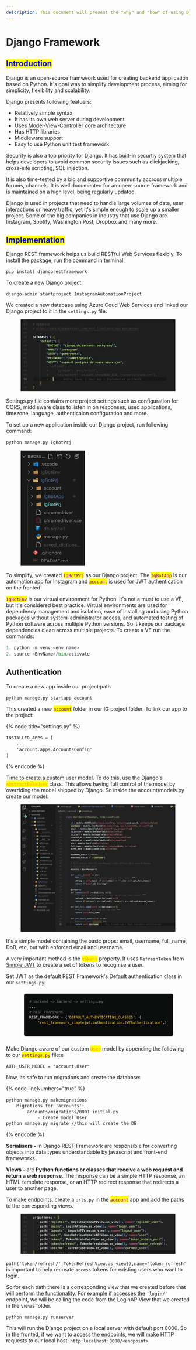 ```yaml
---
description: This document will present the "why" and "how" of using Django framework.
---
```


# Django Framework

## <mark style="color:blue;">Introduction</mark>

Django is an open-source framweork used for creating backend application based on Python. It's goal was to simplify development process, aiming for simplicity, flexibility and scalability.&#x20;

&#x20;Django presents following featuers:

* Relatively simple syntax&#x20;
* It has its own web server during development
* Uses Model-View-Controller core architecture
* Has HTTP libraries
* Middleware support
* Easy to use Python unit test framework

Security is also a top priority for Django. It has built-in securtiy system that helps developers to avoid common security issues such as clickjacking, cross-site scripting, SQL injection.

It is also time-tested by a big and supportive community accross multiple forums, channels. It is well documented for an open-source framework and is maintained on a high level, being regularly updated.&#x20;

Django is used in projects that need to handle large volumes of data, user interactions or heavy traffic, yet it's simple enough to scale up a smaller project. Some of the big companies in industry that use Django are Instagram, Spotify, Washington Post, Dropbox and many more.&#x20;



## <mark style="color:blue;">Implementation</mark>

Django REST framework helps us build RESTful Web Services flexibly. To install the package, run the command in terminal:

```
pip install djangorestframework
```

To create a new Django project:

```
django-admin startproject InstagramAutomationProject
```

We created a new database using Azure Coud Web Services and linked our Django project to it in the `settings.py` file:

<figure><img src=".gitbook/assets/Screenshot 2022-11-03 at 08.33.26.png" alt=""><figcaption></figcaption></figure>

Settings.py file contains more project settings such as configuration for CORS, middleware class to listen in on responses, used applications, timezone, language, authenticaion configuration and more.&#x20;

To set up a new application inside our Django project, run following command:

```python
python manage.py IgBotPrj
```

<figure><img src=".gitbook/assets/Screenshot 2022-11-03 at 08.41.00.png" alt=""><figcaption></figcaption></figure>

To simplify, we created <mark style="color:purple;">`IgBotPrj`</mark> as our Django project. The <mark style="color:purple;">`IgBotApp`</mark> is our automation app for Instagram and <mark style="color:purple;">`account`</mark> is used for JWT authentication on the fronted.

<mark style="color:purple;">`IgBotEnv`</mark> is our virtual environment for Python. It's not a must to use a VE, but it's considered best practice. Virtual environments are  used for dependency management and isolation, ease of installing and using Python packages without system-administrator access, and automated testing of Python software across multiple Python versions. So it keeps our package dependencies clean across multiple projects. To create a VE run the commands:

```python
1. python -m venv <env name>
2. source <EnvName>/bin/activate
```

## Authentication

To create a new app inside our project:path

```
python manage.py startapp account
```



This created a new <mark style="color:purple;">`account`</mark> folder in our IG project folder. To link our app to the project:&#x20;

{% code title="settings.py" %}
```
INSTALLED_APPS = [
    ...
    'account.apps.AccountsConfig'
]
```
{% endcode %}

Time to create a custom user model. To do this, use the Django's <mark style="color:orange;">`AbstractBaseUser`</mark> class. This allows having full control of the model by overriding the model shipped by Django. So inside the account/models.py create our model:

<figure><img src=".gitbook/assets/Screenshot 2022-11-03 at 08.59.47.png" alt=""><figcaption></figcaption></figure>

It's a simple model containing the basic props: email, username, full\_name, DoB, etc, but with enforced email and username.&#x20;

A very important method is the <mark style="color:orange;">`tokens`</mark> property. It uses `RefreshToken` from [Simple JWT](https://django-rest-framework-simplejwt.readthedocs.io/en/latest/) to create a set of tokens to recognise a user.

Set JWT as the default REST Framework's Default authentication class in our `settings.py`:

<figure><img src=".gitbook/assets/Screenshot 2022-11-03 at 09.13.09.png" alt=""><figcaption></figcaption></figure>

Make Django aware of our custom <mark style="color:orange;">`User`</mark> model by appending the following to our <mark style="color:purple;">`settings.py`</mark> file:e

```
AUTH_USER_MODEL = "account.User"
```

Now, its safe to run migrations and create the database:

{% code lineNumbers="true" %}
```
python manage.py makemigrations
    Migrations for 'accounts':
        accounts/migrations/0001_initial.py
            - Create model User
python manage.py migrate //this will create the DB
```
{% endcode %}



**Serialisers -** in Django REST Framework are responsible for converting objects into data types understandable by javascript and front-end frameworks.

**Views -**  are **Python functions or classes that receive a web request and return a web response**. The response can be a simple HTTP response, an HTML template response, or an HTTP redirect response that redirects a user to another page.

To make endpoints, create a `urls.py` in the <mark style="color:purple;">`account`</mark> app and add the paths to the corresponding views.

<figure><img src=".gitbook/assets/Screenshot 2022-11-03 at 09.10.34.png" alt=""><figcaption></figcaption></figure>

`path('token/refresh/',TokenRefreshView.as_view(),name='token_refresh'` is important to help recreate `access` tokens for existing users who want to login.

So for each path there is a corresponding view that we created before that will perform the functionality. For example if accesses the `'login/'` endpoint, we will be calling the code from the LoginAPIView that we created in the views folder.&#x20;

```
python manage.py runserver
```

This will run the Django project on a local server with default port 8000. So in the fronted, if we want to access the endpoints, we will make HTTP requests to our local host: `http:localhost:8000/<endpoint>`
